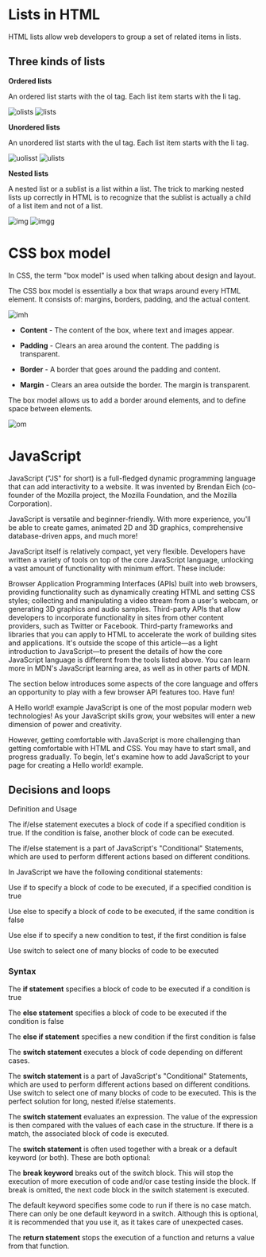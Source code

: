 # Lists in HTML

HTML lists allow web developers to group a set of related items in lists.

## Three kinds of lists 

**Ordered lists**

An ordered list starts with the ol tag. Each list item starts with the li tag.

![olists](https://d14nx13ylsx7x8.cloudfront.net/lesson_image_blocks/assets/000/002/530/original/temp1431193983.png)         ![lists](https://d14nx13ylsx7x8.cloudfront.net/lesson_image_blocks/assets/000/002/533/original/temp1431194121.png)

**Unordered lists**

An unordered list starts with the ul tag. Each list item starts with the li tag.

![uolisst](https://1.bp.blogspot.com/-UarALmUBD8A/XMMyAsHDnSI/AAAAAAAACzs/R4kurkGI6E0X2SWSRxCQrQ1c7Fl2DBYwACLcBGAs/s640/Unordered-List-using-HTML.png)   ![ulists](https://3.bp.blogspot.com/-Vi3u1wokaiM/XMMy1xnRdoI/AAAAAAAACz4/SOUQTFaHFpkdzjwOdY3cqVer_iOwdKxLACLcBGAs/s640/Unordered-List-in-HTML.png)

**Nested lists**

A nested list or a sublist is a list within a list. The trick to marking nested lists up correctly in HTML is to recognize that the sublist is actually a child of a list item and not of a list.

![img](https://www.wikihow.com/images/thumb/6/68/Create-a-Nested-List-in-HTML-Step-8.jpg/aid2511326-v4-614px-Create-a-Nested-List-in-HTML-Step-8.jpg.webp)  ![imgg](https://www.wikihow.com/images/3/32/Create-a-Nested-List-in-HTML-Step-2.jpg)

# CSS box model 

In CSS, the term "box model" is used when talking about design and layout.

The CSS box model is essentially a box that wraps around every HTML element. It consists of: margins, borders, padding, and the actual content. 

![imh](https://media.gcflearnfree.org/content/5ef2084faaf0ac46dc9c10be_06_23_2020/box_model.png)

- **Content** - The content of the box, where text and images appear.

- **Padding** - Clears an area around the content. The padding is transparent.

- **Border** - A border that goes around the padding and content.

- **Margin** - Clears an area outside the border. The margin is transparent.

The box model allows us to add a border around elements, and to define space between elements. 

![om](https://www.homeandlearn.co.uk/WD/images/chapter6/box_model_paragraphs_code.gif)

# JavaScript 

JavaScript ("JS" for short) is a full-fledged dynamic programming language that can add interactivity to a website. It was invented by Brendan Eich (co-founder of the Mozilla project, the Mozilla Foundation, and the Mozilla Corporation).

JavaScript is versatile and beginner-friendly. With more experience, you'll be able to create games, animated 2D and 3D graphics, comprehensive database-driven apps, and much more!

JavaScript itself is relatively compact, yet very flexible. Developers have written a variety of tools on top of the core JavaScript language, unlocking a vast amount of functionality with minimum effort. These include:

Browser Application Programming Interfaces (APIs) built into web browsers, providing functionality such as dynamically creating HTML and setting CSS styles; collecting and manipulating a video stream from a user's webcam, or generating 3D graphics and audio samples.
Third-party APIs that allow developers to incorporate functionality in sites from other content providers, such as Twitter or Facebook.
Third-party frameworks and libraries that you can apply to HTML to accelerate the work of building sites and applications.
It's outside the scope of this article—as a light introduction to JavaScript—to present the details of how the core JavaScript language is different from the tools listed above. You can learn more in MDN's JavaScript learning area, as well as in other parts of MDN.

The section below introduces some aspects of the core language and offers an opportunity to play with a few browser API features too. Have fun!

A Hello world! example
JavaScript is one of the most popular modern web technologies! As your JavaScript skills grow, your websites will enter a new dimension of power and creativity.

However, getting comfortable with JavaScript is more challenging than getting comfortable with HTML and CSS. You may have to start small, and progress gradually. To begin, let's examine how to add JavaScript to your page for creating a Hello world! example.

## Decisions and loops

Definition and Usage

The if/else statement executes a block of code if a specified condition is true. If the condition is false, another block of code can be executed.

The if/else statement is a part of JavaScript's "Conditional" Statements, which are used to perform different actions based on different conditions.

In JavaScript we have the following conditional statements:

Use if to specify a block of code to be executed, if a specified condition is true

Use else to specify a block of code to be executed, if the same condition is false

Use else if to specify a new condition to test, if the first condition is false

Use switch to select one of many blocks of code to be executed

### Syntax

The **if statement** specifies a block of code to be executed if a condition is true

The **else statement** specifies a block of code to be executed if the condition is false

The **else if statement** specifies a new condition if the first condition is false

The **switch statement** executes a block of code depending on different cases.

The **switch statement** is a part of JavaScript's "Conditional" Statements, which are used to perform different actions based on different conditions. Use switch to select one of many blocks of code to be executed. This is the perfect solution for long, nested if/else statements.

The **switch statement** evaluates an expression. The value of the expression is then compared with the values of each case in the structure. If there is a match, the associated block of code is executed.

The **switch statement** is often used together with a break or a default keyword (or both). These are both optional:

The **break keyword** breaks out of the switch block. This will stop the execution of more execution of code and/or case testing inside the block. If break is omitted, the next code block in the switch statement is executed.

The default keyword specifies some code to run if there is no case match. There can only be one default keyword in a switch. Although this is optional, it is recommended that you use it, as it takes care of unexpected cases.

The **return statement** stops the execution of a function and returns a value from that function.



